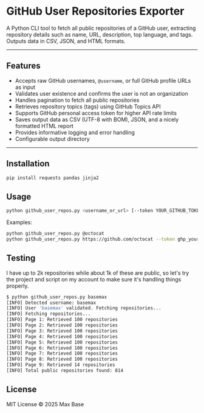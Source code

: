 # GitHub User Repositories Exporter

A Python CLI tool to fetch all public repositories of a GitHub user, extracting repository details such as name, URL, description, top language, and tags. Outputs data in CSV, JSON, and HTML formats.

---

## Features

- Accepts raw GitHub usernames, `@username`, or full GitHub profile URLs as input
- Validates user existence and confirms the user is not an organization
- Handles pagination to fetch all public repositories
- Retrieves repository topics (tags) using GitHub Topics API
- Supports GitHub personal access token for higher API rate limits
- Saves output data as CSV (UTF-8 with BOM), JSON, and a nicely formatted HTML report
- Provides informative logging and error handling
- Configurable output directory

---

## Installation

```bash
pip install requests pandas jinja2
```

## Usage

```bash
python github_user_repos.py <username_or_url> [--token YOUR_GITHUB_TOKEN] [--output-dir path/to/save]
```

Examples:

```bash
python github_user_repos.py @octocat
python github_user_repos.py https://github.com/octocat --token ghp_yourtoken123 --output-dir ./output
```

## Testing

I have up to 2k repositories while about 1k of these are public, so let's try the project and script on my account to make sure it's handling things properly.

```bash
$ python github_user_repos.py basemax
[INFO] Detected username: basemax
[INFO] User 'basemax' validated. Fetching repositories...
[INFO] Fetching repositories...
[INFO] Page 1: Retrieved 100 repositories
[INFO] Page 2: Retrieved 100 repositories
[INFO] Page 3: Retrieved 100 repositories
[INFO] Page 4: Retrieved 100 repositories
[INFO] Page 5: Retrieved 100 repositories
[INFO] Page 6: Retrieved 100 repositories
[INFO] Page 7: Retrieved 100 repositories
[INFO] Page 8: Retrieved 100 repositories
[INFO] Page 9: Retrieved 14 repositories
[INFO] Total public repositories found: 814
```

## License

MIT License © 2025 Max Base
